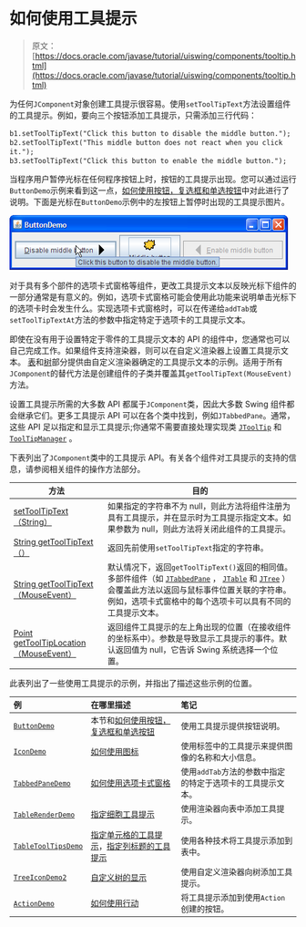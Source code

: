 # 如何使用工具提示

> 原文： [https://docs.oracle.com/javase/tutorial/uiswing/components/tooltip.html](https://docs.oracle.com/javase/tutorial/uiswing/components/tooltip.html)

为任何`JComponent`对象创建工具提示很容易。使用`setToolTipText`方法设置组件的工具提示。例如，要向三个按钮添加工具提示，只需添加三行代码：

```
b1.setToolTipText("Click this button to disable the middle button.");
b2.setToolTipText("This middle button does not react when you click it.");
b3.setToolTipText("Click this button to enable the middle button.");

```

当程序用户暂停光标在任何程序按钮上时，按钮的工具提示出现。您可以通过运行`ButtonDemo`示例来看到这一点，[如何使用按钮，复选框和单选按钮](button.html)中对此进行了说明。下面是光标在`ButtonDemo`示例中的左按钮上暂停时出现的工具提示图片。

![ButtonDemo showing a tool tip.](img/4854949b22d62641a604a55954910d16.jpg)

对于具有多个部件的选项卡式窗格等组件，更改工具提示文本以反映光标下组件的一部分通常是有意义的。例如，选项卡式窗格可能会使用此功能来说明单击光标下的选项卡时会发生什么。实现选项卡式窗格时，可以在传递给`addTab`或`setToolTipTextAt`方法的参数中指定特定于选项卡的工具提示文本。

即使在没有用于设置特定于零件的工具提示文本的 API 的组件中，您通常也可以自己完成工作。如果组件支持渲染器，则可以在自定义渲染器上设置工具提示文本。 [表](table.html)和[树](tree.html)部分提供由自定义渲染器确定的工具提示文本的示例。适用于所有`JComponent`的替代方法是创建组件的子类并覆盖其`getToolTipText(MouseEvent)`方法。

设置工具提示所需的大多数 API 都属于`JComponent`类，因此大多数 Swing 组件都会继承它们。更多工具提示 API 可以在各个类中找到，例如`JTabbedPane`。通常，这些 API 足以指定和显示工具提示;你通常不需要直接处理实现类 [`JToolTip`](https://docs.oracle.com/javase/8/docs/api/javax/swing/JToolTip.html) 和 [`ToolTipManager`](https://docs.oracle.com/javase/8/docs/api/javax/swing/ToolTipManager.html) 。

下表列出了`JComponent`类中的工具提示 API。有关各个组件对工具提示的支持的信息，请参阅相关组件的操作方法部分。


| 方法 | 目的 |
| --- | --- |
| [setToolTipText（String）](https://docs.oracle.com/javase/8/docs/api/javax/swing/JComponent.html#setToolTipText-java.lang.String-) | 如果指定的字符串不为 null，则此方法将组件注册为具有工具提示，并在显示时为工具提示指定文本。如果参数为 null，则此方法将关闭此组件的工具提示。 |
| [String getToolTipText（）](https://docs.oracle.com/javase/8/docs/api/javax/swing/JComponent.html#getToolTipText--) | 返回先前使用`setToolTipText`指定的字符串。 |
| [String getToolTipText（MouseEvent）](https://docs.oracle.com/javase/8/docs/api/javax/swing/JComponent.html#getToolTipText-java.awt.event.MouseEvent-) | 默认情况下，返回`getToolTipText()`返回的相同值。多部件组件（如 [`JTabbedPane`](tabbedpane.html) ， [`JTable`](table.html) 和 [`JTree`](tree.html) ）会覆盖此方法以返回与鼠标事件位置关联的字符串。例如，选项卡式窗格中的每个选项卡可以具有不同的工具提示文本。 |
| [Point getToolTipLocation（MouseEvent）](https://docs.oracle.com/javase/8/docs/api/javax/swing/JComponent.html#getToolTipLocation-java.awt.event.MouseEvent-) | 返回组件工具提示的左上角出现的位置（在接收组件的坐标系中）。参数是导致显示工具提示的事件。默认返回值为 null，它告诉 Swing 系统选择一个位置。 |

此表列出了一些使用工具提示的示例，并指出了描述这些示例的位置。

| 例 | 在哪里描述 | 笔记 |
| :-- | :-- | :-- |
| [`ButtonDemo`](../examples/components/index.html#ButtonDemo) | 本节和[如何使用按钮，复选框和单选按钮](button.html) | 使用工具提示提供按钮说明。 |
| [`IconDemo`](../examples/components/index.html#IconDemo) | [如何使用图标](../components/icon.html) | 使用标签中的工具提示来提供图像的名称和大小信息。 |
| [`TabbedPaneDemo`](../examples/components/index.html#TabbedPaneDemo) | [如何使用选项卡式窗格](tabbedpane.html) | 使用`addTab`方法的参数中指定的特定于选项卡的工具提示文本。 |
| [`TableRenderDemo`](../examples/components/index.html#TableRenderDemo) | [指定细胞工具提示](table.html#celltooltip) | 使用渲染器向表中添加工具提示。 |
| [`TableToolTipsDemo`](../examples/components/index.html#TableToolTipsDemo) | [指定单元格的工具提示](table.html#celltooltip)，[指定列标题的工具提示](table.html#headertooltip) | 使用各种技术将工具提示添加到表中。 |
| [`TreeIconDemo2`](../examples/components/index.html#TreeIconDemo2) | [自定义树的显示](tree.html#display) | 使用自定义渲染器向树添加工具提示。 |
| [`ActionDemo`](../examples/misc/index.html#ActionDemo) | [如何使用行动](../misc/action.html) | 将工具提示添加到使用`Action`创建的按钮。 |